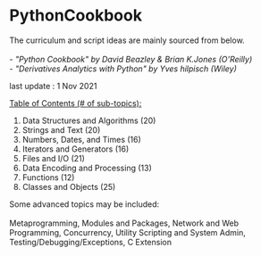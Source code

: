 # PythonCookbook



The curriculum and script ideas are mainly sourced from below.<br><br>
<i> - "Python Cookbook" by David Beazley & Brian K.Jones (O'Reilly)</i><br>
<i> - "Derivatives Analytics with Python" by Yves hilpisch (Wiley)</i><br>


last update : 1 Nov 2021

<u>Table of Contents (# of sub-topics):</u>

1. Data Structures and Algorithms (20)
2. Strings and Text (20)
3. Numbers, Dates, and Times (16)
4. Iterators and Generators (16)
5. Files and I/O (21)
6. Data Encoding and Processing (13)
7. Functions (12)
8. Classes and Objects (25)

Some advanced topics may be included:<br><br>
Metaprogramming, Modules and Packages, Network and Web Programming, Concurrency, Utility Scripting and System Admin, Testing/Debugging/Exceptions, C Extension
